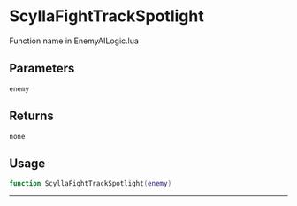 # ScyllaFightTrackSpotlight
Function name in EnemyAILogic.lua
## Parameters
`enemy`
## Returns
`none`
## Usage
```lua
function ScyllaFightTrackSpotlight(enemy)
```
---
